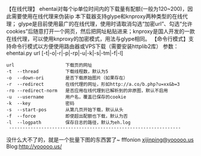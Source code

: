 ﻿【在线代理】
ehentai对每个ip单位时间内的下载量有配额(一般为120~200)，因此需要使用在线代理来伪装ip
本下载器支持glype和knproxy两种类型的在线代理；
glype是目前使用最广的在线代理，使用时请取消勾选“加密url”、勾选“允许cookies”后随意打开一个网页，然后把网址粘贴进来；knproxy是国人开发的一款在线代理，可以使用knproxy的加密模式，用法与glype相同。
【命令行模式】支持命令行模式以方便使用路由器或VPS下载（需要安装httplib2库）
参数： ehentai.py url [-t|-o|-r|-p|-rp|-u|-k|-s|-tm|-f|-l]

    url                   下载页的网址
    -t  --thread          下载线程数，默认为5
    -o  --down-ori        是否下载原始图片（如果存在）
    -r  --redirect        在线代理的网址，形如http://a.co/b.php?u=xx&b=3
    -ro --redirect-norm   是否应用在线代理到已解析到的非原图，默认不启用
    -u  --username        用户名，覆盖已保存的cookie
    -k  --key             密码
    -s  --start-pos       从第几页开始下载，默认从头
    -f  --force           即使超出配额也下载，默认为否
    -l  --logpath         保存日志的路径，默认为eh.log
     ----------------------------------------------------------------   
没什么大不了的，就是一个批量下图的东西罢了~
fffonion    <xijinping@yooooo.us>    Blog:http://yooooo.us/